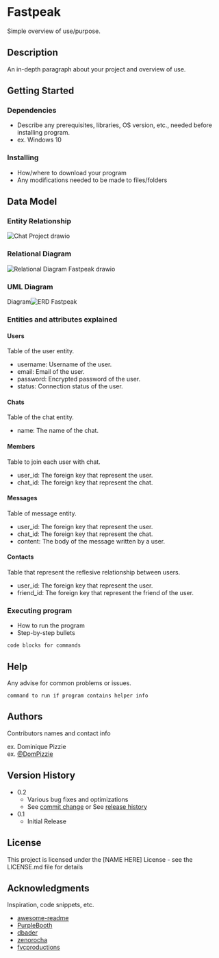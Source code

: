 # Fastpeak

Simple overview of use/purpose.

## Description

An in-depth paragraph about your project and overview of use.

## Getting Started

### Dependencies

* Describe any prerequisites, libraries, OS version, etc., needed before installing program.
* ex. Windows 10

### Installing

* How/where to download your program
* Any modifications needed to be made to files/folders

## Data Model

### Entity Relationship 
![Chat Project drawio](https://user-images.githubusercontent.com/83511656/208487216-a545c6c7-28c5-49af-986b-b9afe846849e.png)

### Relational Diagram
![Relational Diagram Fastpeak drawio](https://user-images.githubusercontent.com/83511656/208489868-d19eb849-f1fe-40df-b30e-cc33225e3fdd.png)

### UML Diagram
Diagram![ERD Fastpeak](https://user-images.githubusercontent.com/83511656/208486834-5f31642d-6a56-4566-b1a0-8a3464442251.PNG)

### Entities and attributes explained

#### Users

Table of the user entity.

* username: Username of the user.
* email: Email of the user.
* password: Encrypted password of the user.
* status: Connection status of the user.

#### Chats

Table of the chat entity.

* name: The name of the chat.

#### Members

Table to join each user with chat.

* user_id: The foreign key that represent the user.
* chat_id: The foreign key that represent the chat.

#### Messages

Table of message entity.

* user_id: The foreign key that represent the user.
* chat_id: The foreign key that represent the chat.
* content:  The body of the message written by a user.

#### Contacts

Table that represent the reflesive relationship between users.

* user_id: The foreign key that represent the user.
* friend_id: The foreign key that represent the friend of the user.


### Executing program

* How to run the program
* Step-by-step bullets
```
code blocks for commands
```

## Help

Any advise for common problems or issues.
```
command to run if program contains helper info
```

## Authors

Contributors names and contact info

ex. Dominique Pizzie  
ex. [@DomPizzie](https://twitter.com/dompizzie)

## Version History

* 0.2
    * Various bug fixes and optimizations
    * See [commit change]() or See [release history]()
* 0.1
    * Initial Release

## License

This project is licensed under the [NAME HERE] License - see the LICENSE.md file for details

## Acknowledgments

Inspiration, code snippets, etc.
* [awesome-readme](https://github.com/matiassingers/awesome-readme)
* [PurpleBooth](https://gist.github.com/PurpleBooth/109311bb0361f32d87a2)
* [dbader](https://github.com/dbader/readme-template)
* [zenorocha](https://gist.github.com/zenorocha/4526327)
* [fvcproductions](https://gist.github.com/fvcproductions/1bfc2d4aecb01a834b46)

